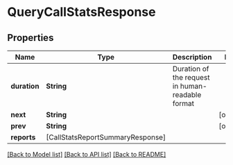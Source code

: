 # QueryCallStatsResponse

## Properties
Name | Type | Description | Notes
------------ | ------------- | ------------- | -------------
**duration** | **String** | Duration of the request in human-readable format | 
**next** | **String** |  | [optional] 
**prev** | **String** |  | [optional] 
**reports** | [CallStatsReportSummaryResponse] |  | 

[[Back to Model list]](../README.md#documentation-for-models) [[Back to API list]](../README.md#documentation-for-api-endpoints) [[Back to README]](../README.md)


